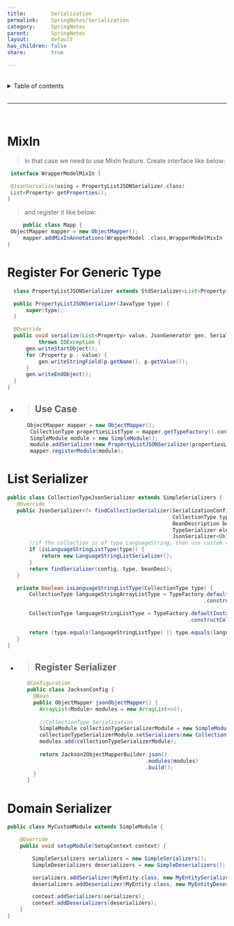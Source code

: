 ```yaml
---
title:        Serialization
permalink:    SpringNotes/Serialization
category:     SpringNotes
parent:       SpringNotes
layout:       default
has_children: false
share:        true

---
```



<br/>          

<details markdown="block">                
<summary>                
Table of contents                
</summary>                
{: .text-delta }                
1. TOC                
{:toc}                
</details>                

<br/>                

***                

<br/>

# MixIn

> In that case we need to use MixIn feature. Create interface like below:

   ```java
    interface WrapperModelMixIn {

    @JsonSerialize(using = PropertyListJSONSerializer.class)
    List<Property> getProperties();
}
   ```

> and register it like below:

   ```java
        public class Mapp {
    ObjectMapper mapper = new ObjectMapper();
        mapper.addMixInAnnotations(WrapperModel .class,WrapperModelMixIn .class);
}
   ```

# Register For Generic Type

  ```java
    class PropertyListJSONSerializer extends StdSerializer<List<Property>> {

    public PropertyListJSONSerializer(JavaType type) {
        super(type);
    }

    @Override
    public void serialize(List<Property> value, JsonGenerator gen, SerializerProvider provider)
            throws IOException {
        gen.writeStartObject();
        for (Property p : value) {
            gen.writeStringField(p.getName(), p.getValue());
        }
        gen.writeEndObject();
    }
}
  ```

- > ## Use Case

  ```java
     ObjectMapper mapper = new ObjectMapper();
      CollectionType propertiesListType = mapper.getTypeFactory().constructCollectionType(List.class, Property.class);
      SimpleModule module = new SimpleModule();
      module.addSerializer(new PropertyListJSONSerializer(propertiesListType));
      mapper.registerModule(module);
  ```

# List Serializer

 ```java
public class CollectionTypeJsonSerializer extends SimpleSerializers {
    @Override
    public JsonSerializer<?> findCollectionSerializer(SerializationConfig config,
                                                      CollectionType type,
                                                      BeanDescription beanDesc,
                                                      TypeSerializer elementTypeSerializer,
                                                      JsonSerializer<Object> elementValueSerializer) {
        //if the collection is of type LanguageString, then use custom collection serializer
        if (isLanguageStringListType(type)) {
            return new LanguageStringListSerializer();
        }
        return findSerializer(config, type, beanDesc);
    }

    private boolean isLanguageStringListType(CollectionType type) {
        CollectionType languageStringArrayListType = TypeFactory.defaultInstance()
                                                                .constructCollectionType(ArrayList.class, LanguageString.class);

        CollectionType languageStringListType = TypeFactory.defaultInstance()
                                                           .constructCollectionType(List.class, LanguageString.class);

        return (type.equals(languageStringListType) || type.equals(languageStringArrayListType));
    }
}
```

- > ## Register Serializer

     ```java
        @Configuration
        public class JacksonConfig {
          @Bean
          public ObjectMapper jsonObjectMapper() {
            ArrayList<Module> modules = new ArrayList<>();
        
            //CollectionType Serialization
            SimpleModule collectionTypeSerializerModule = new SimpleModule();
            collectionTypeSerializerModule.setSerializers(new CollectionTypeJsonSerializer());
            modules.add(collectionTypeSerializerModule);
        
            return Jackson2ObjectMapperBuilder.json()
                                              .modules(modules)
                                              .build();
          }
        }
     ```

# Domain Serializer

```java
public class MyCustomModule extends SimpleModule {

    @Override
    public void setupModule(SetupContext context) {

        SimpleSerializers serializers = new SimpleSerializers();
        SimpleDeserializers deserializers = new SimpleDeserializers();

        serializers.addSerializer(MyEntity.class, new MyEntitySerializer());
        deserializers.addDeserializer(MyEntity.class, new MyEntityDeserializer());

        context.addSerializers(serializers);
        context.addDeserializers(deserializers);
    }
}
```